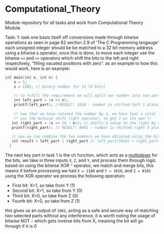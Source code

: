 # Computational_Theory
Module repository for all tasks and work from Computational Theory Module


Task: 1: 
task one basis itself off conversions made through bitwise operations as seen in page 62 section 2.9 of 'The C Programming langauge' 
each unsigned integer should be be matched to a 32 bit memory address using a bitwise `&` operator, once this is done, to move each integer
use the bitwise `<<` and `>>` operators which shift the bits to the left and right respectively, "filling vacated positions with zero".
as an example to how this would work, here is an example:
```c
int main(int x, int n) {
    n = 1;
    x = 1101; // binary number for 13 (4 bits)
    
    // to fufill the requirement we will split our number into two parts, a left and right section, these will be combined later
    int left_part = (x << n);
    printf(left_part); //RESULT: 1010 - number is shifted left 1 place, original 1 is lost from falling outside bounds
    
    /* now that we have rotated the number by 1, we have lost a vital 1 from the total binary, we need to retrive this, to do such we can 
    /* use the bitwise shift right operator, to get 1 on its own */
   int right_part = (x >> (4 - n)); // shifts x value to the right by the number of bits (4) subtracted by the number of spaces 
   printf(right_part); // RESULT: 0001 - number is shifted right 3 places, leaving us with the singular 1 we need
   
   // now we can combine the two numbers we have obtained using the bitwise OR/| operator
   int result = left_part | right_part // left_part(1010) + right_part(0001) = 1011
  }
```
The next key part in task 1 is the ch function, which acts as a [multiplexer](https://en.wikipedia.org/wiki/Multiplexer) for the bits, we take in three inputs `X`, `Z`, 
and `Y`, and process them through logic based on using the bitwise XOR `^` operator, we match and merge bits, this means if
before processing we had `X = 1100` and `Y = 1010`, and `Z = 0101` using the XOR operator we process the following operation:
- First bit: X=1, so take from Y (1)
- Second bit: X=1, so take from Y (0)
- Third bit: X=0, so take from Z (0)
- Fourth bit: X=0, so take from Z (1)

this gives us an output of `1001`, acting as a safe and secure way of matching two selected parts without any interference, it is worth noting the usage of bitwise NOT `~`
which gets inverse bits from X, meaning the bit will go through if it is 0